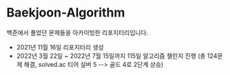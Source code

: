 # Baekjoon-Algorithm
백준에서 풀었던 문제들을 아카이빙한 리포지터리입니다.

- 2021년 11월 16일 리포지터리 생성
- 2022년 3월 22일 ~ 2022년 7월 15일까지 115일 알고리즘 챌린지 진행 (총 124문제 해결, solved.ac 티어 실버 5 --> 골드 4로 2단계 상승)
